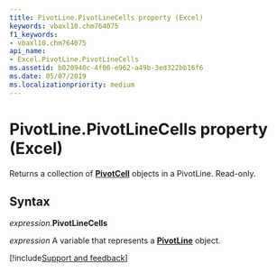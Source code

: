 ```yaml
---
title: PivotLine.PivotLineCells property (Excel)
keywords: vbaxl10.chm764075
f1_keywords:
- vbaxl10.chm764075
api_name:
- Excel.PivotLine.PivotLineCells
ms.assetid: b020940c-4f00-e962-a49b-3ed322bb16f6
ms.date: 05/07/2019
ms.localizationpriority: medium
---
```



# PivotLine.PivotLineCells property (Excel)

Returns a collection of **[PivotCell](excel.pivotcell.md)** objects in a PivotLine. Read-only.


## Syntax

_expression_.**PivotLineCells**

_expression_ A variable that represents a **[PivotLine](Excel.PivotLine.md)** object.




[!include[Support and feedback](~/includes/feedback-boilerplate.md)]